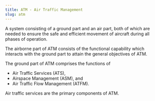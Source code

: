 ```yaml
---
title: ATM - Air Traffic Management
slug: atm
---
```


A system consisting of a ground part and an air part, both of which are needed
to ensure the safe and efficient movement of aircraft during all phases of operation.

The airborne part of ATM consists of the functional capability which interacts
with the ground part to attain the general objectives of ATM.

The ground part of ATM comprises the functions of

* Air Traffic Services (ATS),
* Airspace Management (ASM), and
* Air Traffic Flow Management (ATFM).

Air traffic services are the primary components of ATM.


